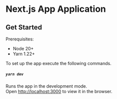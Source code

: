 # Next.js App Application

## Get Started

Prerequisites:

- Node 20+
- Yarn 1.22+

To set up the app execute the following commands.

##### `yarn dev`

Runs the app in the development mode.\
Open [http://localhost:3000](http://localhost:3000) to view it in the browser.

